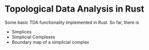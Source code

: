# Topological Data Analysis in Rust

Some basic TDA functionality implemented in Rust. So far, there is

- Simplices
- Simplicial Complexes
- Boundary map of a simplicial complex

